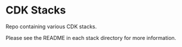 # CDK Stacks

Repo containing various CDK stacks.

Please see the README in each stack directory for more information.
